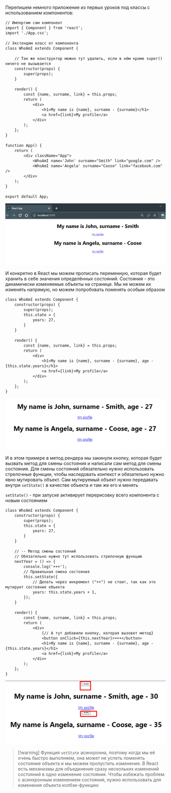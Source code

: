 
Перепишем немного приложение из первых уроков под классы с использованием компонентов:

```JSX
// Импортим сам компонент
import { Component } from 'react';  
import './App.css';  

// Экстендим класс от компонента
class WhoAmI extends Component {  

	// Так же конструктор можно тут удалить, если в нём кроме super() ничего не вызывается
    constructor(props) {  
        super(props);  
    }
      
    render() {  
        const {name, surname, link} = this.props;  
        return (  
            <div>  
                <h1>My name is {name}, surname - {surname}</h1>  
                <a href={link}>My profile</a>  
            </div>  
        );  
    };  
}  
  
function App() {  
    return (  
        <div className="App">  
            <WhoAmI name='John' surname="Smith" link="google.com" />  
            <WhoAmI name='Angela' surname="Coose" link="facebook.com" />  
        </div>  
    );  
}  
  
export default App;
```
![](_png/Pasted%20image%2020221018160110.png)

И конкретно в React мы можем прописать переменную, которая будет хранить в себе значения определённых состояний. Состояния - это динамически изменяемые объекты на странице. Мы не можем их изменять напрямую, но можем попробовать поменять особым образом

```JSX
class WhoAmI extends Component {  
    constructor(props) {  
        super(props);  
        this.state = {  
            years: 27,  
        }    
    }  
  
    render() {  
        const {name, surname, link} = this.props;  
        return (  
            <div>  
                <h1>My name is {name}, surname - {surname}, age - {this.state.years}</h1>  
                <a href={link}>My profile</a>  
            </div>  
        );  
    };  
}
```
![](_png/Pasted%20image%2020221018161319.png)

И в этом примере в метод рендера мы закинули кнопку, которая будет вызвать метод для смены состояния и написали сам метод для смены состояния. 
Для смены состояний обязательно нужно использовать стрелочные функции, чтобы наследовать контекст и обязательно нужно явно мутировать объект. Сам мутируемый объект нужно передавать внутри `setState()` в качестве объекта и там же его и менять 

`setState()` - при запуске активирует перерисовку всего компонента с новым состоянием

```JSX
class WhoAmI extends Component {  
    constructor(props) {  
        super(props);  
        this.state = {  
            years: 27,  
        }    
    }  

	// -- Метод смены состояний
    // Обязательно нужно тут использовать стрелочную функцию  
    nextYear = () => {  
        console.log('+++');  
        // Правильная смена состояния  
        this.setState({  
            // Делать через инкремент ("++") не стоит, так как это мутирует состояние объекта  
            years: this.state.years + 1,  
        });  
    }  
  
    render() {  
        const {name, surname, link} = this.props;  
        return (  
            <div>  
	            {// А тут добавили кнопку, которая вызовет метод}
                <button onClick={this.nextYear}>+++</button>  
                <h1>My name is {name}, surname - {surname}, age - {this.state.years}</h1>  
                <a href={link}>My profile</a>  
            </div>  
        );  
    };  
}
```
![](_png/Pasted%20image%2020221018162350.png)

>[!warning] Функция `setState` асинхронна, поэтому когда мы её очень быстро выполняем, она может не успеть поменять состояние объекта и мы можем пропустить изменения.
>В React есть механизмы для объединения сразу нескольких изменений состояний в одно изменение состояния. 
>Чтобы избежать проблем с асинхронным изменением состояния, нужно использовать для изменения объекта колбэк-функцию









